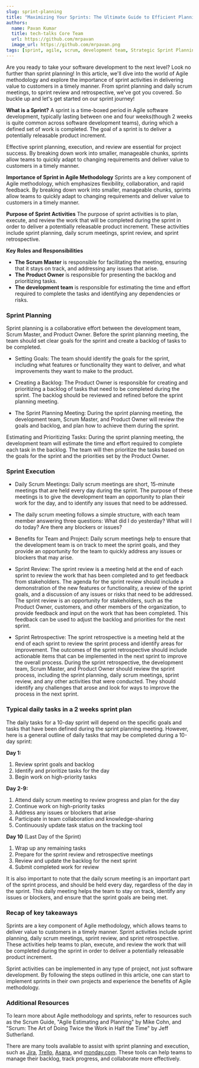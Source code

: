```yaml
---
slug: sprint-planning
title: "Maximizing Your Sprints: The Ultimate Guide to Efficient Planning"
authors:
  name: Pavan Kumar
  title: tech-talks Core Team
  url: https://github.com/mrpavan
  image_url: https://github.com/mrpavan.png
tags: [sprint, agile, scrum, development team, Strategic Sprint Planning, Step-by-Step Guide]
---
```


Are you ready to take your software development to the next level? Look no further than sprint planning! In this article, we'll dive into the world of Agile methodology and explore the importance of sprint activities in delivering value to customers in a timely manner. From sprint planning and daily scrum meetings, to sprint review and retrospective, we've got you covered. So buckle up and let's get started on our sprint journey! 

**What is a Sprint?** 
A sprint is a time-boxed period in Agile software development, typically lasting between one and four weeks(though 2 weeks is quite common across software development teams), during which a defined set of work is completed. The goal of a sprint is to deliver a potentially releasable product increment.

Effective sprint planning, execution, and review are essential for project success. By breaking down work into smaller, manageable chunks, sprints allow teams to quickly adapt to changing requirements and deliver value to customers in a timely manner.

**Importance of Sprint in Agile Methodology**
Sprints are a key component of Agile methodology, which emphasizes flexibility, collaboration, and rapid feedback. By breaking down work into smaller, manageable chunks, sprints allow teams to quickly adapt to changing requirements and deliver value to customers in a timely manner.

**Purpose of Sprint Activities**
The purpose of sprint activities is to plan, execute, and review the work that will be completed during the sprint in order to deliver a potentially releasable product increment. These activities include sprint planning, daily scrum meetings, sprint review, and sprint retrospective.

**Key Roles and Responsibilities**
- **The Scrum Master** is responsible for facilitating the meeting, ensuring that it stays on track, and addressing any issues that arise. 
- **The Product Owner** is responsible for presenting the backlog and prioritizing tasks. 
- **The development team** is responsible for estimating the time and effort required to complete the tasks and identifying any dependencies or risks.

### Sprint Planning

Sprint planning is a collaborative effort between the development team, Scrum Master, and Product Owner. Before the sprint planning meeting, the team should set clear goals for the sprint and create a backlog of tasks to be completed.

- Setting Goals: The team should identify the goals for the sprint, including what features or functionality they want to deliver, and what improvements they want to make to the product.

- Creating a Backlog: The Product Owner is responsible for creating and prioritizing a backlog of tasks that need to be completed during the sprint. The backlog should be reviewed and refined before the sprint planning meeting.

- The Sprint Planning Meeting: During the sprint planning meeting, the development team, Scrum Master, and Product Owner will review the goals and backlog, and plan how to achieve them during the sprint.

Estimating and Prioritizing Tasks: During the sprint planning meeting, the development team will estimate the time and effort required to complete each task in the backlog. The team will then prioritize the tasks based on the goals for the sprint and the priorities set by the Product Owner.

### Sprint Execution
-  Daily Scrum Meetings: Daily scrum meetings are short, 15-minute meetings that are held every day during the sprint. The purpose of these meetings is to give the development team an opportunity to plan their work for the day, and to identify any issues that need to be addressed.

- The daily scrum meeting follows a simple structure, with each team member answering three questions: What did I do yesterday? What will I do today? Are there any blockers or issues?

- Benefits for Team and Project: Daily scrum meetings help to ensure that the development team is on track to meet the sprint goals, and they provide an opportunity for the team to quickly address any issues or blockers that may arise.

- Sprint Review: The sprint review is a meeting held at the end of each sprint to review the work that has been completed and to get feedback from stakeholders. The agenda for the sprint review should include a demonstration of the new features or functionality, a review of the sprint goals, and a discussion of any issues or risks that need to be addressed. The sprint review is an opportunity for stakeholders, such as the Product Owner, customers, and other members of the organization, to provide feedback and input on the work that has been completed. This feedback can be used to adjust the backlog and priorities for the next sprint.

- Sprint Retrospective: The sprint retrospective is a meeting held at the end of each sprint to review the sprint process and identify areas for improvement. The outcomes of the sprint retrospective should include actionable items that can be implemented in the next sprint to improve the overall process. During the sprint retrospective, the development team, Scrum Master, and Product Owner should review the sprint process, including the sprint planning, daily scrum meetings, sprint review, and any other activities that were conducted. They should identify any challenges that arose and look for ways to improve the process in the next sprint.

### Typical daily tasks in a 2 weeks sprint plan

The daily tasks for a 10-day sprint will depend on the specific goals and tasks that have been defined during the sprint planning meeting. However, here is a general outline of daily tasks that may be completed during a 10-day sprint:

**Day 1:**

1. Review sprint goals and backlog
2. Identify and prioritize tasks for the day
3. Begin work on high-priority tasks

**Day 2-9:**

1. Attend daily scrum meeting to review progress and plan for the day
2. Continue work on high-priority tasks
3. Address any issues or blockers that arise
4. Participate in team collaboration and knowledge-sharing
5. Continuously update task status on the tracking tool

**Day 10** (Last Day of the Sprint)

1. Wrap up any remaining tasks
2. Prepare for the sprint review and retrospective meetings
3. Review and update the backlog for the next sprint
4. Submit completed work for review

It is also important to note that the daily scrum meeting is an important part of the sprint process, and should be held every day, regardless of the day in the sprint. This daily meeting helps the team to stay on track, identify any issues or blockers, and ensure that the sprint goals are being met.


### Recap of key takeaways
Sprints are a key component of Agile methodology, which allows teams to deliver value to customers in a timely manner. Sprint activities include sprint planning, daily scrum meetings, sprint review, and sprint retrospective. These activities help teams to plan, execute, and review the work that will be completed during the sprint in order to deliver a potentially releasable product increment.

Sprint activities can be implemented in any type of project, not just software development. By following the steps outlined in this article, one can start to implement sprints in their own projects and experience the benefits of Agile methodology.

### Additional Resources 
To learn more about Agile methodology and sprints, refer to resources such as the Scrum Guide, "Agile Estimating and Planning" by Mike Cohn, and "Scrum: The Art of Doing Twice the Work in Half the Time" by Jeff Sutherland.

There are many tools available to assist with sprint planning and execution, such as [Jira](https://www.atlassian.com/), [Trello](https://trello.com/), [Asana](https://asana.com/), and [monday.com](https://www.momday.com). These tools can help teams to manage their backlog, track progress, and collaborate more effectively.